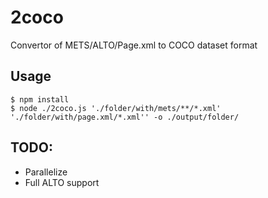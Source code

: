 # 2coco
Convertor of METS/ALTO/Page.xml to COCO dataset format

## Usage

```shell
$ npm install
$ node ./2coco.js './folder/with/mets/**/*.xml' './folder/with/page.xml/*.xml'' -o ./output/folder/
```

## TODO:

* Parallelize
* Full ALTO support
